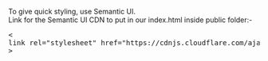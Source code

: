 To give quick styling, use Semantic UI.   
Link for the Semantic UI CDN to put in our index.html inside public folder:-   

<pre>
<
link rel="stylesheet" href="https://cdnjs.cloudflare.com/ajax/libs/semantic-ui/2.4.1/semantic.min.css"
>
</pre>
